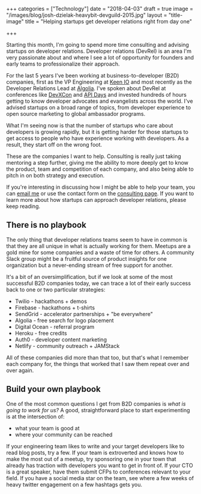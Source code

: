+++
categories = ["Technology"]
date = "2018-04-03"
draft = true
image = "/images/blog/josh-dzielak-heavybit-devguild-2015.jpg"
layout = "title-image"
title = "Helping startups get developer relations right from day one"

+++

Starting this month, I'm going to spend more time consulting and advising startups on developer relations. Developer relations (DevRel) is an area I'm very passionate about and where I see a lot of opportunity for founders and early teams to professionalize their approach.

For the last 5 years I've been working at business-to-developer (B2D) companies, first as the VP Engineering at [Keen IO](https://keen.io/) and most recently as the Developer Relations Lead at [Algolia](https://algolia.com/). I've spoken about DevRel at conferences like [DevXCon](https://devrel.net/developer-experience/scale-community-support-apis) and [API Days](https://speakerdeck.com/dzello/7-ways-to-search-for-a-camelcased-parameter-in-your-docs") and invested hundreds of hours getting to know developer advocates and evangelists across the world. I've advised startups on a broad range of topics, from developer experience to open source marketing to global ambassador programs.

What I'm seeing now is that the number of startups who care about developers is growing rapidly, but it is getting harder for those startups to get access to people who have experience working with developers. As a result, they start off on the wrong foot.

These are the companies I want to help. Consulting is really just taking mentoring a step further, giving me the ability to more deeply get to know the product, team and competition of each company, and also being able to pitch in on both strategy and execution.

If you're interesting in discussing how I might be able to help your team, you can [email me](josh@dzello.com) or use the contact form on the [consulting page](/consulting). If you want to learn more about how startups can approach developer relations, please keep reading.

## There is no playbook

The only thing that developer relations teams seem to have in common is that they are all unique in what is actually working for them. Meetups are a gold mine for some companies and a waste of time for others. A community Slack group might be a fruitful source of product insights for one organization but a never-ending stream of free support for another.

It's a bit of an oversimplification, but if we look at some of the most successful B2D companies today, we can trace a lot of their early success back to one or two particular strategies:

- Twilio - hackathons + demos
- Firebase - hackathons + t-shirts
- SendGrid - accelerator partnerships + "be everywhere"
- Algolia - free search for logo placement
- Digital Ocean - referral program
- Heroku - free credits
- Auth0 - developer content marketing
- Netlify - community outreach + JAMStack

All of these companies did more than that too, but that's what I remember each company for, the things that worked that I saw them repeat over and over again.

## Build your own playbook

One of the most common questions I get from B2D companies is *what is going to work for us?* A good, straightforward place to start experimenting is at the intersection of:

- what your team is good at
- where your community can be reached

If your engineering team likes to write and your target developers like to read blog posts, try a few. If your team is extroverted and knows how to make the most out of a meetup, try sponsoring one in your town that already has traction with developers you want to get in front of. If your CTO is a great speaker, have them submit CFPs to conferences relevant to your field. If you have a social media star on the team, see where a few weeks of heavy twitter engagement on a few hashtags gets you.

